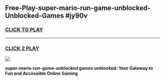 
## Free-Play-super-mario-run-game-unblocked-Unblocked-Games #jy90v
<h3>
<a href="https://news.freeplayer.one?title=super-mario-run-game-unblocked&ref=8M">CLICK TO PLAY</a></h3>
<hr>

<h3>
<a href="https://news.freeplayer.one?title=super-mario-run-game-unblocked&ref=8M">CLICK 2 PLAY</a>
  
</h3>

<a href="https://news.freeplayer.one?title=super-mario-run-game-unblocked&ref=8M"><img src="https://clearcache.store/games.png"></a>


**super-mario-run-game-unblocked games unblocked: Your Gateway to Fun and Accessible Online Gaming**
